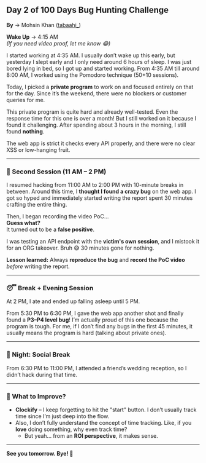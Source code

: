 ## **Day 2 of 100 Days Bug Hunting Challenge**

**By** → Mohsin Khan ([tabaahi_](https://x.com/tabaahi_))

**Wake Up** → 4:15 AM  
*(If you need video proof, let me know 😂)*

I started working at 4:35 AM. I usually don’t wake up this early, but yesterday I slept early and I only need around 6 hours of sleep. I was just bored lying in bed, so I got up and started working. From 4:35 AM till around 8:00 AM, I worked using the Pomodoro technique (50+10 sessions).

Today, I picked a **private program** to work on and focused entirely on that for the day. Since it’s the weekend, there were no blockers or customer queries for me.

This private program is quite hard and already well-tested. Even the response time for this one is over a month! But I still worked on it because I found it challenging. After spending about 3 hours in the morning, I still found **nothing**.

The web app is strict it checks every API properly, and there were no clear XSS or low-hanging fruit.

---

### 🧠 Second Session (11 AM – 2 PM)

I resumed hacking from 11:00 AM to 2:00 PM with 10-minute breaks in between. Around this time, I **thought I found a crazy bug** on the web app. I got so hyped and immediately started writing the report spent 30 minutes crafting the entire thing.

Then, I began recording the video PoC...  
**Guess what?**  
It turned out to be a **false positive**.

I was testing an API endpoint with the **victim's own session**, and I mistook it for an ORG takeover. Bruh 😅 30 minutes gone for nothing.

**Lesson learned:** Always **reproduce the bug** and **record the PoC video** *before* writing the report.

---

### 😴 Break + Evening Session

At 2 PM, I ate and ended up falling asleep until 5 PM.

From 5:30 PM to 6:30 PM, I gave the web app another shot and finally found a **P3–P4 level bug**! I’m actually proud of this one because the program is tough. For me, if I don’t find any bugs in the first 45 minutes, it usually means the program is hard (talking about private ones).

---

### 🎉 Night: Social Break

From 6:30 PM to 11:00 PM, I attended a friend’s wedding reception, so I didn’t hack during that time.

---

### 🔧 What to Improve?

- **Clockify** – I keep forgetting to hit the "start" button. I don’t usually track time since I’m just deep into the flow.
- Also, I don’t fully understand the concept of time tracking. Like, if you **love** doing something, why even track time?
  - But yeah... from an **ROI perspective**, it makes sense.

---

**See you tomorrow. Bye! 👋**
